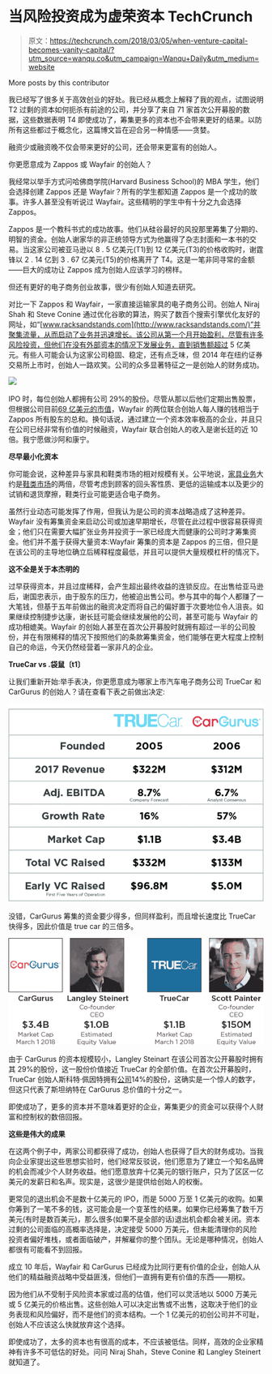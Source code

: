 # 当风险投资成为虚荣资本 TechCrunch

> 原文：<https://techcrunch.com/2018/03/05/when-venture-capital-becomes-vanity-capital/?utm_source=wanqu.co&utm_campaign=Wanqu+Daily&utm_medium=website>

More posts by this contributor

我已经写了很多关于高效创业的好处。我已经从概念上解释了我的观点，试图说明 T2 过剩的资本如何扼杀有前途的公司，并分享了来自 71 家首次公开募股的数据，这些数据表明 T4 即使成功了，筹集更多的资本也不会带来更好的结果。以防所有这些都过于概念化，这篇博文旨在迎合另一种情感——贪婪。

融资少或融资晚不仅会带来更好的公司，还会带来更富有的创始人。

你更愿意成为 Zappos 或 Wayfair 的创始人？

我经常以举手方式问哈佛商学院(Harvard Business School)的 MBA 学生，他们会选择创建 Zappos 还是 Wayfair？所有的学生都知道 Zappos 是一个成功的故事。许多人甚至没有听说过 Wayfair。这些精明的学生中有十分之九会选择 Zappos。

Zappos 是一个教科书式的成功故事。他们从硅谷最好的风投那里筹集了分期的、明智的资金。创始人谢家华的非正统领导方式为他赢得了杂志封面和一本书的交易。当这家公司被亚马逊以 8 . 5 亿美元(T1)到 12 亿美元(T3)的价格收购时，谢霆锋以 2 . 14 亿到 3 . 67 亿美元(T5)的价格离开了 T4。这是一笔非同寻常的金额——巨大的成功让 Zappos 成为创始人应该学习的榜样。

但还有更好的电子商务创业故事，很少有创始人知道去研究。

对比一下 Zappos 和 Wayfair，一家直接运输家具的电子商务公司。创始人 Niraj Shah 和 Steve Conine 通过优化谷歌的算法，购买了数百个搜索引擎优化友好的网址，如“[www.racksandstands.com](http://www.racksandstands.com/)”并聚集流量，从而启动了业务并迅速增长。该公司从第一个月开始盈利，尽管有许多风险投资，但他们在没有外部资本的情况下发展业务，直到销售额超过 5 亿美元。有些人可能会认为这家公司稳固、稳定，还有点乏味，但 2014 年在纽约证券交易所上市时，创始人一路欢笑。公司的众多显著特征之一是创始人的财务成功。

![](img/3748f3d72e843190a17eba111cf7d109.png)

IPO 时，每位创始人都拥有公司 29%的股份。尽管从那以后他们定期出售股票，但根据公司目前[69 亿美元的市值](https://www.google.com/search?q=NYSE:W&tbm=fin#scso=uid_pmtOWpKWHYqF_Qa7yaj4DQ_5:0)，Wayfair 的两位联合创始人每人赚的钱相当于 Zappos 所有股东的总和。换句话说，通过建立一个资本效率极高的企业，并且只在公司已经非常有价值的时候融资，Wayfair 联合创始人的收入是谢长廷的近 10 倍。我宁愿做沙阿和康宁。

**尽早最小化资本**

你可能会说，这种差异与家具和鞋类市场的相对规模有关。公平地说，[家具业务](http://www.statista.com/topics/1136/us-furniture-retail/)大约是[鞋类市场](http://www.statisticbrain.com/footwear-industry-statistics/)的两倍，尽管考虑到顾客的回头客性质、更低的运输成本以及更少的试销和退货摩擦，鞋类行业可能更适合电子商务。

虽然行业动态可能发挥了作用，但我认为是公司的资本战略造成了这种差异。Wayfair 没有筹集资金来启动公司或加速早期增长，尽管在此过程中很容易获得资金；他们只在需要大幅扩张业务并投资于一家已经庞大而健康的公司时才筹集资金。他们并不羞于获得大量资本:Wayfair 筹集的资本是 Zappos 的三倍，但只是在该公司的主导地位确立后稀释程度最低，并且可以提供大量规模杠杆的情况下。

**这不全是关于本杰明的**

过早获得资本，并且过度稀释，会产生超出最终收益的连锁反应。在出售给亚马逊后，谢国忠表示，由于股东的压力，他被迫出售公司。参与其中的每个人都赚了一大笔钱，但基于五年前做出的融资决定而将自己的偏好置于次要地位令人沮丧。如果继续控制捷步达康，谢长廷可能会继续发展他的公司，甚至可能与 Wayfair 的成功相媲美。Wayfair 的创始人甚至在首次公开募股时就拥有超过一半的公司股份，并在有限稀释的情况下按照他们的条款筹集资金，他们能够在更大程度上控制自己的命运，今天仍然经营着一家非凡的企业。

**TrueCar vs .袋鼠〔t1〕**

让我们重新开始:举手表决，你更愿意成为哪家上市汽车电子商务公司 TrueCar 和 CarGurus 的创始人？请在查看下表之前做出决定:

![](img/e1c00cd7cfdc7d3b7af47680f52ecbd9.png)

没错，CarGurus 筹集的资金要少得多，但同样盈利，而且增长速度比 TrueCar 快得多，因此价值是 true car 的三倍多。

![](img/620a28e43293c96aa0eab02421520d63.png)

由于 CarGurus 的资本规模较小，Langley Steinart 在该公司首次公开募股时拥有其 29%的股份，这一股份价值接近 TrueCar 的全部价值。在首次公开募股时，TrueCar 创始人斯科特·佩因特拥有[公司](https://www.sec.gov/Archives/edgar/data/1327318/000104746914004566/a2219764zs-1a.htm)14%的股份，这确实是一个惊人的数字，但这只代表了斯坦纳特在 CarGurus 总价值的十分之一。

即使成功了，更多的资本并不意味着更好的企业，筹集更少的资金可以获得个人财富和控制权的数倍回报。

**这些是伟大的成果**

在这两个例子中，两家公司都获得了成功，创始人也获得了巨大的财务成功。当我向企业家提出这些思想实验时，他们经常反驳说，他们愿意为了建立一个知名品牌的机会而减少个人财务收益。他们愿意放弃十亿美元的银行账户，只为了区区一亿美元的发薪日和名声。现实是，这很少是提供给创始人的权衡。

更常见的退出机会不是数十亿美元的 IPO，而是 5000 万至 1 亿美元的收购。如果你筹到了一笔不多的钱，这可能会是一个变革性的结果。如果你已经筹集了数千万美元(有时是数百美元)，那么很多(如果不是全部的话)退出机会都会被关闭。资本过剩的公司面临的高概率选择是，决定接受 5000 万美元，但未能清理你的风险投资者偏好堆栈，或者面临破产，并解雇你的整个团队。无论是哪种情况，创始人都很有可能看不到回报。

成立 10 年后，Wayfair 和 CarGurus 已经成为比同行更有价值的企业，创始人从他们的精益融资战略中受益匪浅，但他们一直拥有更有价值的东西——期权。

因为他们从不受制于风险资本家或过高的估值，他们可以灵活地以 5000 万美元或 5 亿美元的价格出售。这些创始人可以决定出售或不出售，这取决于他们的业务表现和风险偏好，而不是他们的资本结构。一个 1 亿美元的初创公司并不可耻，创始人不应该这么快就放弃这个选择。

即使成功了，太多的资本也有很高的成本，不应该被低估。同样，高效的企业家精神有许多不可低估的好处。问问 Niraj Shah，Steve Conine 和 Langley Steinert 就知道了。
